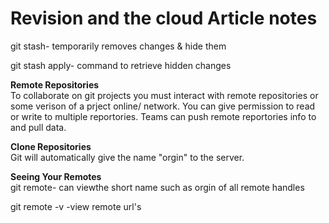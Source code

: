# Revision and the cloud Article notes

git stash- temporarily removes changes & hide them

git stash apply- command to retrieve hidden changes

**Remote Repositories** </br>
To collaborate on git projects you must interact with remote repositories or some verison of a prject online/ network. You can give permission to read or write to multiple reportories. Teams can push remote reportories info to and pull data.

**Clone Repositories** </br>
Git will automatically give the name "orgin" to the server.

**Seeing Your Remotes** </br>
git remote- can viewthe short name such as orgin of all remote handles

git remote -v -view remote url's
